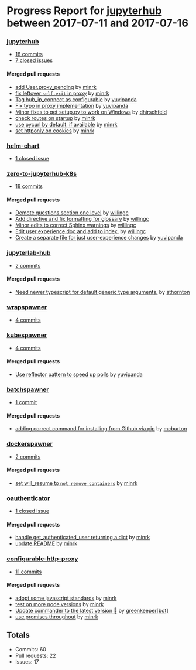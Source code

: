 # Progress Report for [jupyterhub](https://github.com/jupyterhub) between 2017-07-11 and 2017-07-16

### [jupyterhub](https://github.com/jupyterhub/jupyterhub)
-  [18 commits](https://github.com/jupyterhub/jupyterhub/compare/master@%7B1499756400%7D...master@%7B1500188400%7D)
-  [7 closed issues](https://github.com/jupyterhub/jupyterhub/issues?utf8=%E2%9C%93&q=is%3Aissue%20closed%3A2017-07-11..2017-07-16)

#### Merged pull requests
- [add User.proxy_pending](https://github.com/jupyterhub/jupyterhub/pull/1221) by [minrk](https://github.com/minrk)
- [fix leftover `self.exit` in proxy](https://github.com/jupyterhub/jupyterhub/pull/1218) by [minrk](https://github.com/minrk)
- [Tag hub_ip_connect as configurable](https://github.com/jupyterhub/jupyterhub/pull/1214) by [yuvipanda](https://github.com/yuvipanda)
- [Fix typo in proxy implementation](https://github.com/jupyterhub/jupyterhub/pull/1212) by [yuvipanda](https://github.com/yuvipanda)
- [Minor fixes to get setup.py to work on Windows](https://github.com/jupyterhub/jupyterhub/pull/1208) by [dhirschfeld](https://github.com/dhirschfeld)
- [check routes on startup](https://github.com/jupyterhub/jupyterhub/pull/1207) by [minrk](https://github.com/minrk)
- [use pycurl by default, if available](https://github.com/jupyterhub/jupyterhub/pull/1206) by [minrk](https://github.com/minrk)
- [set httponly on cookies](https://github.com/jupyterhub/jupyterhub/pull/1204) by [minrk](https://github.com/minrk)

### [helm-chart](https://github.com/jupyterhub/helm-chart)
-  [1 closed issue](https://github.com/jupyterhub/helm-chart/issues?utf8=%E2%9C%93&q=is%3Aissue%20closed%3A2017-07-11..2017-07-16)

### [zero-to-jupyterhub-k8s](https://github.com/jupyterhub/zero-to-jupyterhub-k8s)
-  [18 commits](https://github.com/jupyterhub/zero-to-jupyterhub-k8s/compare/master@%7B1499756400%7D...master@%7B1500188400%7D)

#### Merged pull requests
- [Demote questions section one level](https://github.com/jupyterhub/zero-to-jupyterhub-k8s/pull/117) by [willingc](https://github.com/willingc)
- [Add directive and fix formatting for glossary](https://github.com/jupyterhub/zero-to-jupyterhub-k8s/pull/116) by [willingc](https://github.com/willingc)
- [Minor edits to correct Sphinx warnings](https://github.com/jupyterhub/zero-to-jupyterhub-k8s/pull/115) by [willingc](https://github.com/willingc)
- [Edit user experience doc and add to index.](https://github.com/jupyterhub/zero-to-jupyterhub-k8s/pull/114) by [willingc](https://github.com/willingc)
- [Create a separate file for just user-experience changes](https://github.com/jupyterhub/zero-to-jupyterhub-k8s/pull/112) by [yuvipanda](https://github.com/yuvipanda)

### [jupyterlab-hub](https://github.com/jupyterhub/jupyterlab-hub)
-  [2 commits](https://github.com/jupyterhub/jupyterlab-hub/compare/master@%7B1499756400%7D...master@%7B1500188400%7D)

#### Merged pull requests
- [Need newer typescript for default generic type arguments.](https://github.com/jupyterhub/jupyterlab-hub/pull/14) by [athornton](https://github.com/athornton)

### [wrapspawner](https://github.com/jupyterhub/wrapspawner)
-  [4 commits](https://github.com/jupyterhub/wrapspawner/compare/master@%7B1499756400%7D...master@%7B1500188400%7D)

### [kubespawner](https://github.com/jupyterhub/kubespawner)
-  [4 commits](https://github.com/jupyterhub/kubespawner/compare/master@%7B1499756400%7D...master@%7B1500188400%7D)

#### Merged pull requests
- [Use reflector pattern to speed up polls](https://github.com/jupyterhub/kubespawner/pull/63) by [yuvipanda](https://github.com/yuvipanda)

### [batchspawner](https://github.com/jupyterhub/batchspawner)
-  [1 commit](https://github.com/jupyterhub/batchspawner/compare/master@%7B1499756400%7D...master@%7B1500188400%7D)

#### Merged pull requests
- [adding correct command for installing from Github via pip](https://github.com/jupyterhub/batchspawner/pull/41) by [mcburton](https://github.com/mcburton)

### [dockerspawner](https://github.com/jupyterhub/dockerspawner)
-  [2 commits](https://github.com/jupyterhub/dockerspawner/compare/master@%7B1499756400%7D...master@%7B1500188400%7D)

#### Merged pull requests
- [set will_resume to `not remove_containers`](https://github.com/jupyterhub/dockerspawner/pull/167) by [minrk](https://github.com/minrk)

### [oauthenticator](https://github.com/jupyterhub/oauthenticator)
-  [1 closed issue](https://github.com/jupyterhub/oauthenticator/issues?utf8=%E2%9C%93&q=is%3Aissue%20closed%3A2017-07-11..2017-07-16)

#### Merged pull requests
- [handle get_authenticated_user returning a dict](https://github.com/jupyterhub/oauthenticator/pull/88) by [minrk](https://github.com/minrk)
- [update README](https://github.com/jupyterhub/oauthenticator/pull/87) by [minrk](https://github.com/minrk)

### [configurable-http-proxy](https://github.com/jupyterhub/configurable-http-proxy)
-  [11 commits](https://github.com/jupyterhub/configurable-http-proxy/compare/master@%7B1499756400%7D...master@%7B1500188400%7D)

#### Merged pull requests
- [adopt some javascript standards](https://github.com/jupyterhub/configurable-http-proxy/pull/117) by [minrk](https://github.com/minrk)
- [test on more node versions](https://github.com/jupyterhub/configurable-http-proxy/pull/116) by [minrk](https://github.com/minrk)
- [Update commander to the latest version 🚀](https://github.com/jupyterhub/configurable-http-proxy/pull/114) by [greenkeeper[bot]](https://github.com/apps/greenkeeper)
- [use promises throughout](https://github.com/jupyterhub/configurable-http-proxy/pull/113) by [minrk](https://github.com/minrk)

## Totals
- Commits: 60
- Pull requests: 22
- Issues: 17
